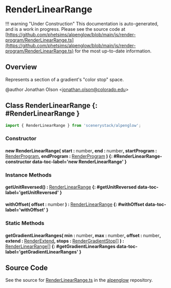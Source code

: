 # RenderLinearRange

!!! warning "Under Construction"
    This documentation is auto-generated, and is a work in progress. Please see the source code at
    [https://github.com/phetsims/alpenglow/blob/main/js/render-program/RenderLinearRange.ts](https://github.com/phetsims/alpenglow/blob/main/js/render-program/RenderLinearRange.ts) for the most up-to-date information.

## Overview

Represents a section of a gradient's "color stop" space.

@author Jonathan Olson &lt;jonathan.olson@colorado.edu&gt;

## Class RenderLinearRange {: #RenderLinearRange }


```js
import { RenderLinearRange } from 'scenerystack/alpenglow';
```
### Constructor

#### new RenderLinearRange( start : <span style="font-weight: 400;"><span style="color: hsla(calc(var(--md-hue) + 180deg),80%,40%,1);">number</span></span>, end : <span style="font-weight: 400;"><span style="color: hsla(calc(var(--md-hue) + 180deg),80%,40%,1);">number</span></span>, startProgram : <span style="font-weight: 400;">[RenderProgram](../alpenglow/RenderProgram.md)</span>, endProgram : <span style="font-weight: 400;">[RenderProgram](../alpenglow/RenderProgram.md)</span> ) {: #RenderLinearRange-constructor data-toc-label='new RenderLinearRange' }

### Instance Methods

#### getUnitReversed() : <span style="font-weight: 400;">[RenderLinearRange](../alpenglow/RenderLinearRange.md)</span> {: #getUnitReversed data-toc-label='getUnitReversed' }

#### withOffset( offset : <span style="font-weight: 400;"><span style="color: hsla(calc(var(--md-hue) + 180deg),80%,40%,1);">number</span></span> ) : <span style="font-weight: 400;">[RenderLinearRange](../alpenglow/RenderLinearRange.md)</span> {: #withOffset data-toc-label='withOffset' }

### Static Methods

#### getGradientLinearRanges( min : <span style="font-weight: 400;"><span style="color: hsla(calc(var(--md-hue) + 180deg),80%,40%,1);">number</span></span>, max : <span style="font-weight: 400;"><span style="color: hsla(calc(var(--md-hue) + 180deg),80%,40%,1);">number</span></span>, offset : <span style="font-weight: 400;"><span style="color: hsla(calc(var(--md-hue) + 180deg),80%,40%,1);">number</span></span>, extend : <span style="font-weight: 400;">[RenderExtend](../alpenglow/RenderExtend.md)</span>, stops : <span style="font-weight: 400;">[RenderGradientStop](../alpenglow/RenderGradientStop.md)[]</span> ) : <span style="font-weight: 400;">[RenderLinearRange](../alpenglow/RenderLinearRange.md)[]</span> {: #getGradientLinearRanges data-toc-label='getGradientLinearRanges' }



## Source Code

See the source for [RenderLinearRange.ts](https://github.com/phetsims/alpenglow/blob/main/js/render-program/RenderLinearRange.ts) in the [alpenglow](https://github.com/phetsims/alpenglow) repository.
